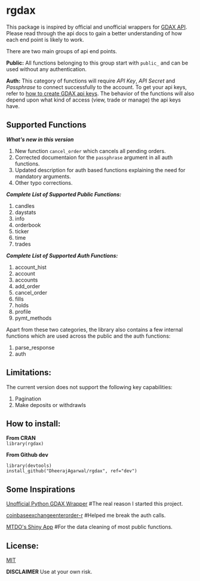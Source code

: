 # rgdax

This package is inspired by official and unofficial wrappers for [GDAX API](https://docs.gdax.com/#api).
Please read through the api docs to gain a better understanding of how each end point is likely to work.

There are two main groups of api end points.

**Public:** All functions belonging to this group start with `public_` and can be used without any authentication.

**Auth:** This category of functions will require _API Key_, _API Secret_ and _Passphrase_ to connect successfully to the account. To get your api keys, refer to [how to create GDAX api keys](
    https://support.gdax.com/customer/en/portal/articles/2425383-how-can-i-create-an-api-key-for-gdax-). The behavior of the functions will also depend upon what kind of access (view, trade or manage) the api keys have.

## Supported Functions

***What's new in this version***
1. New function `cancel_order` which cancels all pending orders.
2. Corrected documentaion for the `passphrase` argument in all auth functions.
3. Updated description for auth based functions explaining the need for mandatory arguments.
4. Other typo corrections.

***Complete List of Supported Public Functions:***
1. candles
2. daystats
3. info
4. orderbook
5. ticker
6. time
7. trades

***Complete List of Supported Auth Functions:***
1. account_hist
2. account
3. accounts
4. add_order
5. cancel_order
6. fills
7. holds
8. profile
9. pymt_methods

Apart from these two categories, the library also contains a few internal functions which are used across the public and the auth functions:
1. parse_response
2. auth

## Limitations:
The current version does not support the following key capabilities:
1. Pagination   
2. Make deposits or withdrawls

## How to install:

**From CRAN**  
`library(rgdax)`

**From Github dev**
```
library(devtools)
install_github("DheerajAgarwal/rgdax", ref="dev")
```

## Some Inspirations
[Unofficial Python GDAX Wrapper](https://github.com/danpaquin/gdax-python)  #The real reason I started this project.

[coinbaseexchangeenterorder-r](https://gist.github.com/gsee/b20b3b9893cd74e462a8) #Helped me break the auth calls.

[MTDO's Shiny App](https://github.com/mtdo/shiny-gdax) #For the data cleaning of most public functions.

## License:
[MIT](https://github.com/DheerajAgarwal/rgdax/blob/master/LICENSE)

**DISCLAIMER** Use at your own risk.
